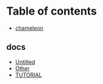 # Table of contents

* [chameleon](README.md)

## docs

* [Untitled](docs/untitled.md)
* [Other](docs/other.md)
* [TUTORIAL](docs/tutorial.md)

